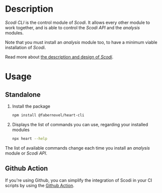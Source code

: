 # Description

_Scodi CLI_ is the control module of _Scodi_. It allows every other module to work together, and is able to control the _Scodi API_ and the _analysis_ modules.

Note that you must install an _analysis_ module too, to have a minimum viable installation of _Scodi_.

Read more about [the description and design of _Scodi_](https://github.com/bgatellier/scodi#readme).

# Usage

## Standalone

1. Install the package

    ```bash
    npm install @fabernovel/heart-cli
    ```

2. Displays the list of commands you can use, regarding your installed modules

    ```bash
    npx heart --help
    ```

  The list of available commands change each time you install an _analysis_ module or _Scodi API_.

## Github Action

If you're using Github, you can simplify the integration of Scodi in your CI scripts by using the [Github Action](https://github.com/marketplace/actions/heart-webpages-evaluation).
